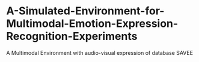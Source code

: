# A-Simulated-Environment-for-Multimodal-Emotion-Expression-Recognition-Experiments

A Multimodal Environment with audio-visual expression of database SAVEE
